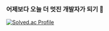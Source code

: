 ### 어제보다 오늘 더 멋진 개발자가 되기 👋
[![Solved.ac Profile](http://mazassumnida.wtf/api/v2/generate_badge?boj=zaza0804)](https://solved.ac/백준아이디/)
<!--
**seogwoojin/seogwoojin** is a ✨ _special_ ✨ repository because its `README.md` (this file) appears on your GitHub profile.

Here are some ideas to get you started:

- 🔭 I’m currently working on ...
- 🌱 I’m currently learning ...
- 👯 I’m looking to collaborate on ...
- 🤔 I’m looking for help with ...
- 💬 Ask me about ...
- 📫 How to reach me: ...
- 😄 Pronouns: ...
- ⚡ Fun fact: ...
-->
